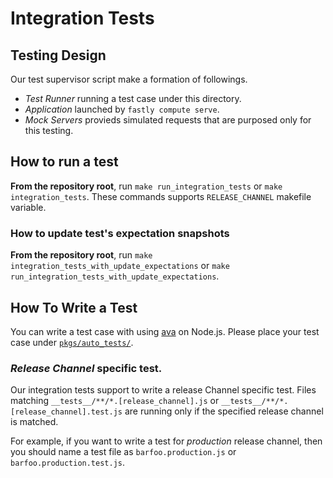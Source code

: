 # Integration Tests

## Testing Design

Our test supervisor script make a formation of followings.

-   _Test Runner_ running a test case under this directory.
-   _Application_ launched by `fastly compute serve`.
-   _Mock Servers_ provieds simulated requests that are purposed only for this testing.

## How to run a test

**From the repository root**, run `make run_integration_tests` or `make integration_tests`.
These commands supports `RELEASE_CHANNEL` makefile variable.

### How to update test's expectation snapshots

**From the repository root**, run `make integration_tests_with_update_expectations`
or `make run_integration_tests_with_update_expectations`.

## How To Write a Test

You can write a test case with using [ava](https://github.com/avajs/ava) on Node.js.
Please place your test case under [`pkgs/auto_tests/`](./pkgs/auto_tests/).

### _Release Channel_ specific test.

Our integration tests support to write a release Channel specific test.
Files matching `__tests__/**/*.[release_channel].js` or `__tests__/**/*.[release_channel].test.js` are
running only if the specified release channel is matched.

For example, if you want to write a test for _production_ release channel,
then you should name a test file as `barfoo.production.js` or `barfoo.production.test.js`.
